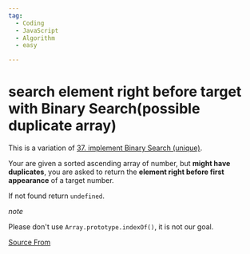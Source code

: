 ```yaml
---
tag:
  - Coding
  - JavaScript
  - Algorithm
  - easy

---
```

  
# search element right before target with Binary Search(possible duplicate array)

This is a variation of [37\. implement Binary Search (unique)](https://bigfrontend.dev/problem/implement-Binary-Search-Unique).

Your are given a sorted ascending array of number, but **might have duplicates**, you are asked to return the **element right before first appearance** of a target number.

If not found return `undefined`.

_note_

Please don't use `Array.prototype.indexOf()`, it is not our goal.


[Source From](https://bigfrontend.dev/problem/search-element-right-before-target-with-Binary-Search-possible-duplicate-array)

  